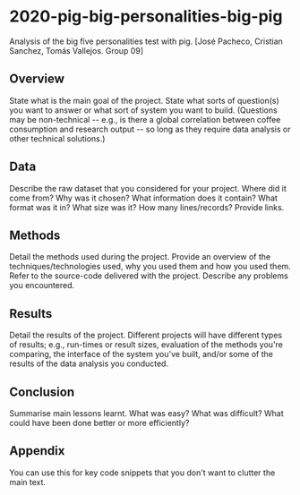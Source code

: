 # 2020-pig-big-personalities-big-pig

Analysis of the big five personalities test with pig. [José Pacheco, Cristian Sanchez, Tomás Vallejos. Group 09]

## Overview

State what is the main goal of the project. State what sorts of question(s) you want to answer or what sort of system you want to build. (Questions may be non-technical -- e.g., is there a global correlation between coffee consumption and research output -- so long as they require data analysis or other technical solutions.)

## Data

Describe the raw dataset that you considered for your project. Where did it come from? Why was it chosen? What information does it contain? What format was it in? What size was it? How many lines/records? Provide links.

## Methods

Detail the methods used during the project. Provide an overview of the techniques/technologies used, why you used them and how you used them. Refer to the source-code delivered with the project. Describe any problems you encountered.

## Results

Detail the results of the project. Different projects will have different types of results; e.g., run-times or result sizes, evaluation of the methods you're comparing, the interface of the system you've built, and/or some of the results of the data analysis you conducted.

## Conclusion

Summarise main lessons learnt. What was easy? What was difficult? What could have been done better or more efficiently?

## Appendix

You can use this for key code snippets that you don't want to clutter the main text.
